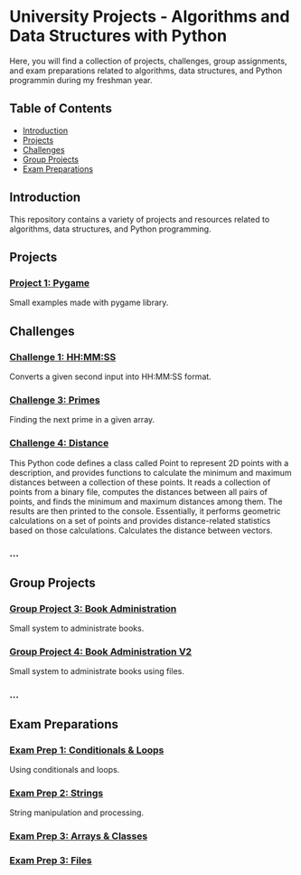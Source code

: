 # University Projects - Algorithms and Data Structures with Python

Here, you will find a collection of projects, challenges, group assignments, and exam preparations related to algorithms, data structures, and Python programmin during my freshman year.

## Table of Contents

- [Introduction](#introduction)
- [Projects](#projects)
- [Challenges](#challenges)
- [Group Projects](#group-projects)
- [Exam Preparations](#exam-preparations)

## Introduction

This repository contains a variety of projects and resources related to algorithms, data structures, and Python programming. 

## Projects

### [Project 1: Pygame](/projects/project1)

Small examples made with pygame library.


## Challenges

### [Challenge 1: HH:MM:SS](/challenges/challenge1)

Converts a given second input into HH:MM:SS format.

### [Challenge 3: Primes](/challenges/challenge2)

Finding the next prime in a given array.

### [Challenge 4: Distance](/challenges/challenge3)

This Python code defines a class called Point to represent 2D points with a description, and provides functions to calculate the minimum and maximum distances between a collection of these points. It reads a collection of points from a binary file, computes the distances between all pairs of points, and finds the minimum and maximum distances among them. The results are then printed to the console. Essentially, it performs geometric calculations on a set of points and provides distance-related statistics based on those calculations.
Calculates the distance between vectors.
### ...

## Group Projects

### [Group Project 3: Book Administration](/group-projects/group-project1)

Small system to administrate books.

### [Group Project 4:  Book Administration V2](/group-projects/group-project2)

Small system to administrate books using files.

### ...

## Exam Preparations

### [Exam Prep 1: Conditionals & Loops](/exam-preparations/exam-prep1)

Using conditionals and loops.

### [Exam Prep 2: Strings](/exam-preparations/exam-prep2)

String manipulation and processing.

### [Exam Prep 3: Arrays & Classes](/exam-preparations/exam-prep2)

### [Exam Prep 3: Files](/exam-preparations/exam-prep2)

